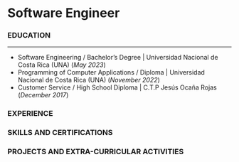 # Software Engineer

### EDUCATION
_________________________________________________________________

- Software Engineering / Bachelor’s Degree | Universidad Nacional de Costa Rica (UNA) (_May 2023_)								       		
- Programming of Computer Applications / Diploma	| Universidad Nacional de Costa Rica (UNA) (_November 2022_)	 			        		
- Customer Service / High School Diploma | C.T.P Jesús Ocaña Rojas (_December 2017_)

### EXPERIENCE

### SKILLS AND CERTIFICATIONS

### PROJECTS AND EXTRA-CURRICULAR ACTIVITIES



